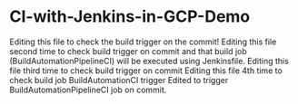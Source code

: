 # CI-with-Jenkins-in-GCP-Demo
Editing this file to check the build trigger on the commit!
Editing this file second time to check build trigger on commit and that build job (BuildAutomationPipelineCI) will be executed using Jenkinsfile.
Editing this file third time to check build trigger on commit
Editing this file 4th time to check build job BuildAutomationCI trigger
Edited to trigger BuildAutomationPipelineCI job on commit.

